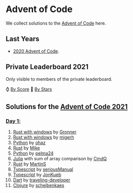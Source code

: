 # Advent of Code

We collect solutions to the [Advent of Code](https://adventofcode.com/) here.

## Last Years

- [2020 Advent of Code](2020.md).

## Private Leaderboard 2021

Only visible to members of the private leaderboard.

⌚ [By Score](https://adventofcode.com/2021/leaderboard/private/view/979032?order=local_score)
🌟 [By Stars](https://adventofcode.com/2021/leaderboard/private/view/979032?order=stars)

## Solutions for the [Advent of Code 2021](https://adventofcode.com/2021)

### [Day 1:](https://adventofcode.com/2021/day/1)

1. [Rust with windows](https://github.com/Gronner/aoc-2021/blob/master/src/day1/mod.rs) by [Gronner]
1. [Rust with windows](https://github.com/migerh/aoc-2021/blob/master/src/day01/mod.rs) by [migerh]
2. [Python](https://github.com/ohaz/adventofcode2021/blob/main/solutions/day1/main.py) by [ohaz]
3. [Rust](https://github.com/pituser/aoc-2021-rust/blob/main/src/day01/mod.rs) by [Mike]
4. [Python](https://github.com/pelma24/AdventOfCode/blob/master/2021/day1.py) by [pelma24]
5. [Julia](https://github.com/CmdQ/AoC2020/blob/main/21/src/01-sonar.jl) with sum of array comparison by [CmdQ][]
6. [Rust](https://github.com/Finomnis/AdventOfCode2021/blob/main/src/solvers/day01.rs) by [MartinS]
7. [Typescript](https://github.com/seriousManual/aoc2021/blob/master/day1/task.ts) by [seriousManual]
8. [Typescript](https://github.com/JonathanKuebler/advent-of-code/tree/master/2021/1_dez) by [JonKueb]
9. [Dart](https://github.com/traveling-developer/Advent-of-Code-2021/blob/main/lib/src/day1.dart) by [traveling-developer]
10. [Clojure](https://github.com/scheibenkaes/aoc-2021/blob/master/src/aoc/day1.clj) by [scheibenkaes]

[Gronner]: https://github.com/Gronner
[migerh]: https://github.com/migerh
[ohaz]: https://github.com/ohaz
[Tilltheman]: https://github.com/Tilltheman
[traveling-developer]: https://github.com/traveling-developer
[Mike]: https://github.com/pituser
[pelma24]: https://github.com/pelma24
[CmdQ]: https://github.com/CmdQ/AoC2020/tree/main/21
[MartinS]: https://github.com/Finomnis
[seriousManual]: https://github.com/seriousManual
[JonKueb]: https://github.com/JonathanKuebler
[scheibenkaes]: https://github.com/scheibenkaes

